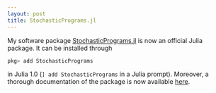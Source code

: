 ```yaml
---
layout: post
title: StochasticPrograms.jl
---
```


My software package [StochasticPrograms.jl](/software/lshaped) is now an official Julia package. It can be installed through
```julia
pkg> add StochasticPrograms
```
in Julia 1.0 (`] add StochasticPrograms` in a Julia prompt). Moreover, a thorough documentation of the package is now available [here](https://martinbiel.github.io/StochasticPrograms.jl/dev/).
